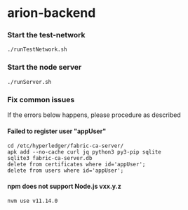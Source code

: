 # arion-backend

### Start the test-network

```
./runTestNetwork.sh
```

### Start the node server

```
./runServer.sh
```

### Fix common issues
If the errors below happens, please procedure as described 
#### Failed to register user "appUser"
```
cd /etc/hyperledger/fabric-ca-server/
apk add --no-cache curl jq python3 py3-pip sqlite
sqlite3 fabric-ca-server.db
delete from certificates where id='appUser';
delete from users where id='appUser';
```

#### npm does not support Node.js vxx.y.z

```
nvm use v11.14.0
```
